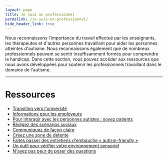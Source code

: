 ```yaml
---
layout: page
title: Je suis un professionnel
permalink: /je-suis-un-professionnel/
hide_header_link: true
---
```



Nous reconnaissons l'importance du travail effectué par les enseignants, les thérapeutes et d'autres personnes travaillant
pour aider les personnes atteintes d'autisme. Nous reconnaissons également que de nombreux professionnels peuvent se sentir
insuffisamment formés pour comprendre le handicap.
Dans cette section, vous pouvez accéder aux ressources que nous avons développées pour soutenir les professionnels travaillant dans le domaine de l'autisme.

---

# Ressources

<ul class="thumb">
 <li><a href="/je-suis-un-professionnel/transition-universite"><span>Transition vers l'université</span>
  <amp-img width="320" height="188" alt="" src="{{ site.amp_img_cache_url }}/assets/undefined_.png"></amp-img>
 </a></li>
 <li><a href="/je-suis-un-professionnel/informations-employeurs"><span>Informations pour les employeurs</span>
  <amp-img width="320" height="188" alt="" src="{{ site.amp_img_cache_url }}/assets/pages/professional/informations-employeurs/opengraph.png"></amp-img>
 </a></li>
 <li><a href="/pour-interagir-avec-les-personnes-autistes-soyez-patients"><span>Pour interagir avec les personnes autistes : soyez patients</span>
  <amp-img width="320" height="188" alt="" src="{{ site.amp_img_cache_url }}/assets/posts/2018-04-14/opengraph.png"></amp-img>
 </a></li>
 <li><a href="/redigez-des-scenarios-sociaux"><span>Rédigez des scénarios sociaux</span>
  <amp-img width="320" height="188" alt="" src="{{ site.amp_img_cache_url }}/assets/posts/2018-04-18/opengraph.png"></amp-img>
 </a></li>
 <li><a href="/communiquez-de-facon-claire"><span>Communiquez de façon claire</span>
  <amp-img width="320" height="188" alt="" src="{{ site.amp_img_cache_url }}/assets/posts/2018-04-19/opengraph_.png"></amp-img>
 </a></li>
 <li><a href="/creez-une-zone-de-detente"><span>Créez une zone de détente</span>
  <amp-img width="320" height="188" alt="" src="{{ site.amp_img_cache_url }}/assets/posts/2018-04-20/opengraph.jpg"></amp-img>
 </a></li>
 <li><a href="/faites-passer-entretiens-dembauche-autism-friendly"><span>Faites passer des entretiens d'embauche «&nbsp;autism-friendly&nbsp;»</span>
  <amp-img width="320" height="188" alt="" src="{{ site.amp_img_cache_url }}/assets/posts/2018-04-21/opengraph.png"></amp-img>
 </a></li>
 <li><a href="/verifiez-votre-environnement-sensoriel"><span>Un outil pour vérifier votre environnement sensoriel</span>
  <amp-img width="320" height="188" alt="" src="{{ site.amp_img_cache_url }}/assets/posts/2018-04-22/opengraph.png"></amp-img>
 </a></li>
 <li><a href="/nayez-pas-peur-de-poser-des-questions"><span>N'ayez pas peur de poser des questions</span>
  <amp-img width="320" height="188" alt="" src="{{ site.amp_img_cache_url }}/assets/posts/2018-04-23/opengraph.png"></amp-img>
 </a></li>
</ul>


